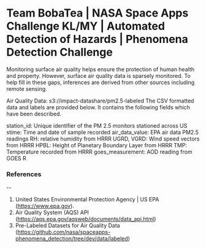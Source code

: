 # Team BobaTea | NASA Space Apps Challenge KL/MY | Automated Detection of Hazards | Phenomena Detection Challenge

Monitoring surface air quality helps ensure the protection of human health and property. However, surface air quality data is sparsely monitored. To help fill in these gaps, inferences are derived from other sources including remote sensing.

Air Quality Data: s3://impact-datashare/pm2.5-labeled
The CSV formatted data and labels are provided below. It contains the following fields which have been described.

station_id: Unique identifier of the PM 2.5 monitors stationed across US
stime: Time and date of sample recorded
air_data_value: EPA air data PM2.5 readings
RH: relative humidity from HRRR
UGRD, VGRD: Wind speed vectors from HRRR
HPBL: Height of Planetary Boundary Layer from HRRR
TMP: Temperature recorded from HRRR
goes_measurement: AOD reading from GOES R


### References
--
1. United States Environmental Protection Agency | US EPA (https://www.epa.gov).
2. Air Quality System (AQS) API (https://aqs.epa.gov/aqsweb/documents/data_api.html)
3. Pre-Labeled Datasets for Air Quality Data (https://github.com/nasa/spaceapps-phenomena_detection/tree/dev/data/labeled)
